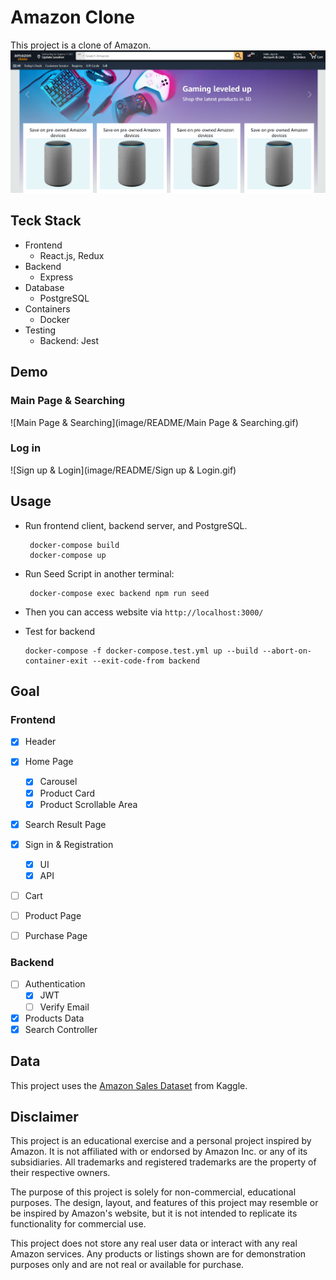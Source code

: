 # Amazon Clone

This project is a clone of Amazon.
![1721050030266](image/README/1721050030266.png)

## Teck Stack

- Frontend
  - React.js, Redux
- Backend
  - Express
- Database
  - PostgreSQL
- Containers
  - Docker
- Testing
  - Backend: Jest

## Demo

### Main Page & Searching

![Main Page & Searching](image/README/Main Page & Searching.gif)

### Log in
![Sign up & Login](image/README/Sign up & Login.gif)

## Usage

- Run frontend client, backend server, and PostgreSQL.
  ```
   docker-compose build
   docker-compose up
  ```

- Run Seed Script in another terminal:
  ```
   docker-compose exec backend npm run seed
  ```

- Then you can access website via `http://localhost:3000/`

- Test for backend
  ```
  docker-compose -f docker-compose.test.yml up --build --abort-on-container-exit --exit-code-from backend
  ```

## Goal

### Frontend

* [X] Header
* [X] Home Page

  * [X] Carousel
  * [X] Product Card
  * [X] Product Scrollable Area
* [X] Search Result Page
* [X] Sign in & Registration
  * [X] UI
  * [X] API
* [ ] Cart
* [ ] Product Page
* [ ] Purchase Page

### Backend

- [ ] Authentication
  - [X] JWT
  - [ ] Verify Email
- [X] Products Data
- [X] Search Controller

## Data

This project uses the [Amazon Sales Dataset](https://www.kaggle.com/datasets/karkavelrajaj/amazon-sales-dataset) from Kaggle.

## Disclaimer

This project is an educational exercise and a personal project inspired by Amazon. It is not affiliated with or endorsed by Amazon Inc. or any of its subsidiaries. All trademarks and registered trademarks are the property of their respective owners.

The purpose of this project is solely for non-commercial, educational purposes. The design, layout, and features of this project may resemble or be inspired by Amazon's website, but it is not intended to replicate its functionality for commercial use.

This project does not store any real user data or interact with any real Amazon services. Any products or listings shown are for demonstration purposes only and are not real or available for purchase.

